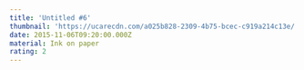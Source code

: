 ```yaml
---
title: 'Untitled #6'
thumbnail: 'https://ucarecdn.com/a025b828-2309-4b75-bcec-c919a214c13e/'
date: 2015-11-06T09:20:00.000Z
material: Ink on paper
rating: 2
---
```


